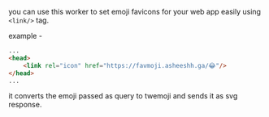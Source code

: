 you can use this worker to set emoji favicons for your web app easily using `<link/>` tag.

example - 
```html
...
<head>
    <link rel="icon" href="https://favmoji.asheeshh.ga/😂"/>
</head>
...
```

it converts the emoji passed as query to twemoji and sends it as svg response.